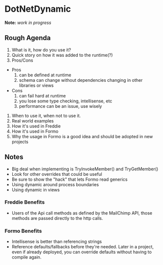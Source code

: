 # DotNetDynamic

**Note:** _work in progress_

## Rough Agenda

1. What is it, how do you use it?
1. Quick story on how it was added to the runtime(?)
1. Pros/Cons
  * Pros
      1. can be defined at runtime
      1. schema can change without dependencies changing in other libraries or views
  * Cons
      1. can fail hard at runtime
      1. you lose some type checking, intellisense, etc
      1. performance can be an issue, use wisely
1. When to use it, when not to use it.
1. Real world examples
1. How it's used in Freddie
1. How it's used in Formo
1. Why the usage in Formo is a good idea and should be adopted in new projects

## Notes

* Big deal when implementing is TryInvokeMember() and TryGetMember()
 * Look for other overrides that could be useful
* Be sure to show the "hack" that lets Formo read generics
* Using dynamic around process boundaries
* Using dynamic in views

### Freddie Benefits

* Users of the Api call methods as defined by the MailChimp API, those methods are passed directly to the http calls.

### Formo Benefits

* Intellisense is better than referencing strings
* Reference defaults/fallbacks before they're needed. Later in a project, even if already deployed, you can override defaults without having to compile again.
